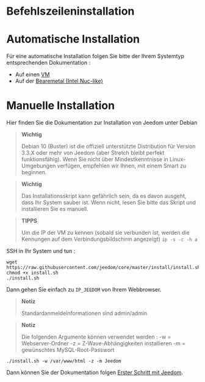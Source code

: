 # Befehlszeileninstallation

# Automatische Installation

Für eine automatische Installation folgen Sie bitte der Ihrem Systemtyp entsprechenden Dokumentation : 

- Auf einen [VM](https://doc.jeedom.com/de_DE/installation/vm)
- Auf der [Bearemetal (Intel Nuc-like)](https://doc.jeedom.com/de_DE/installation/baremetal)

# Manuelle Installation

Hier finden Sie die Dokumentation zur Installation von Jeedom unter Debian

> **Wichtig**
>
> Debian 10 (Buster) ist die offiziell unterstützte Distribution für Version 3.3.X oder mehr von Jeedom (aber Stretch bleibt perfekt funktionsfähig). Wenn Sie nicht über Mindestkenntnisse in Linux-Umgebungen verfügen, empfehlen wir Ihnen, mit einem Smart zu beginnen.

> **Wichtig**
>
> Das Installationsskript kann gefährlich sein, da es davon ausgeht, dass Ihr System sauber ist. Wenn nicht, lesen Sie bitte das Skript und installieren Sie es manuell.

>**TIPPS**
>
>Um die IP der VM zu kennen (sobald sie verbunden ist, werden die Kennungen auf dem Verbindungsbildschirm angezeigt) ``ip -s -c -h a``

SSH in Ihr System und tun :

````
wget https://raw.githubusercontent.com/jeedom/core/master/install/install.sh
chmod +x install.sh
./install.sh
````

Dann gehen Sie einfach zu ``IP_JEEDOM`` von Ihrem Webbrowser.

> **Notiz**
>
> Standardanmeldeinformationen sind admin/admin

> **Notiz**
>
> Die folgenden Argumente können verwendet werden : -w = Webserver-Ordner -z = Z-Wave-Abhängigkeiten installieren -m = gewünschtes MySQL-Root-Passwort

````
./install.sh -w /var/www/html -z -m Jeedom
````

Dann können Sie der Dokumentation folgen [Erster Schritt mit Jeedom](https://doc.jeedom.com/de_DE/premiers-pas/index).
